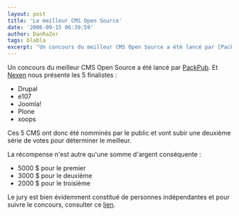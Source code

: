 ```yaml
---
layout: post
title: 'Le meilleur CMS Open Source'
date: '2006-09-15 06:39:59'
author: DanRaZor
tags: blabla
excerpt: "Un concours du meilleur CMS Open Source a été lancé par [PackPub](http://www.packtpub.com/award).     \nEt [Nexen](http://www.nexen.net/actualites/php/best_open_source_cms_:_les_5_finalistes_sont_affiches.php) nous présente les 5 finalistes :  \n  \n* Drupal * e107 * Joomla! * Plone * xoops  \n  \nCes 5 CMS ont donc été      …"
---
```


Un concours du meilleur CMS Open Source a été lancé par [PackPub](http://www.packtpub.com/award).
Et [Nexen](http://www.nexen.net/actualites/php/best_open_source_cms_:_les_5_finalistes_sont_affiches.php) nous présente les 5 finalistes :

* Drupal
* e107
* Joomla!
* Plone
* xoops

Ces 5 CMS ont donc été nomminés par le public et vont subir une deuxième série de votes pour déterminer le meilleur.

La récompense n'est autre qu'une somme d'argent conséquente :
* 5000 $ pour le premier
* 3000 $ pour le deuxième
* 2000 $ pour le troisième

Le jury est bien évidemment constitué de personnes indépendantes   et pour suivre le concours, consulter ce [lien](http://www.packtpub.com/award_timeline).
